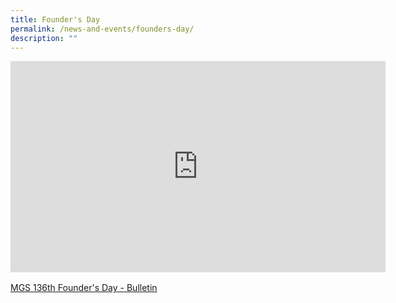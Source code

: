```yaml
---
title: Founder's Day
permalink: /news-and-events/founders-day/
description: ""
---
```

<div style="width:100%; height:340px">
	<iframe width="600" height="338" src="https://www.youtube.com/embed/qAXErW2epQI" title="MGS 136th Founder's Day Parade and Service" frameborder="0" allow="accelerometer; autoplay; clipboard-write; encrypted-media; gyroscope; picture-in-picture" allowfullscreen=""></iframe>
</div>

[MGS 136th Founder's Day - Bulletin](https://drive.google.com/file/d/1Q9RtTnlmI48PypWD5M0gQtWnIqGWO_xh/view)